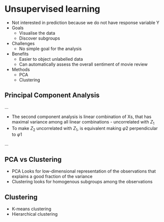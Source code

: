 # Unsupervised learning
* Not interested in prediction because we do not have response variable Y
* Goals
	* Visualise the data
	* Discover subgroups
* Challenges
	* No simple goal for the analysis
* Benefits
	* Easier to object unlabelled data
	* Can automatically assess the overall sentiment of movie review
* Methods
	* PCA
	* Clustering

## Principal Component Analysis

...

* The second component analysis is linear combination of Xs, that has maximal variance among all linear combinations - uncorrelated with $Z_1$
* To make $Z_2$ uncorrelated with $Z_1$, is equivalent making $φ2$ perpendicular to $φ1$

...

## PCA vs Clustering
* PCA Looks for low-dimensional representation of the observations that explains a good fraction of the variance
* Clustering looks for homogenous subgroups among the observations

## Clustering
* K-means clustering
* Hierarchical clustering

